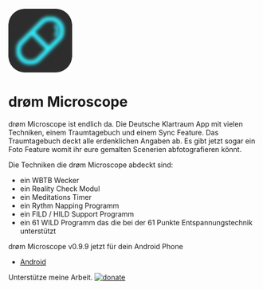 ![alt tag](https://raw.githubusercontent.com/m3tti/droem-micro/white_edition/www/img/droem.png)
# drøm Microscope
drøm Microscope ist endlich da. Die Deutsche Klartraum App mit vielen Techniken, einem Traumtagebuch und einem Sync Feature. 
Das Traumtagebuch deckt alle erdenklichen Angaben ab. Es gibt jetzt sogar ein Foto Feature womit ihr eure gemalten Scenerien abfotografieren könnt.

Die Techniken die drøm Microscope abdeckt sind:
- ein WBTB Wecker
- ein Reality Check Modul
- ein Meditations Timer
- ein Rythm Napping Programm
- ein FILD / HILD Support Programm
- ein 61 WILD Programm das die bei der 61 Punkte Entspannungstechnik unterstützt

drøm Microscope v0.9.9 jetzt für dein Android Phone
- [Android](https://github.com/m3tti/droem-micro/raw/white_edition/download/droem-0.9.9.apk)

Unterstütze meine Arbeit. [![donate](https://www.paypalobjects.com/de_DE/DE/i/btn/btn_donate_SM.gif)](https://www.paypal.com/cgi-bin/webscr?cmd=_s-xclick&hosted_button_id=6DR64MASBWBXJ)
